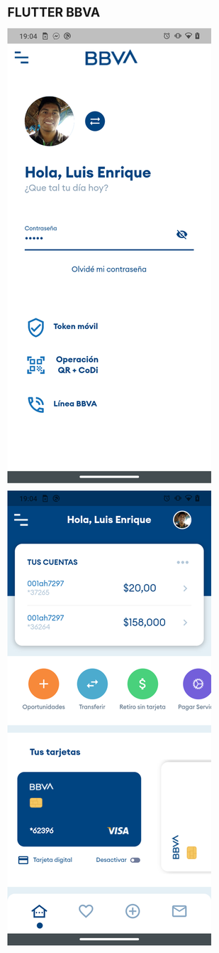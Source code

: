 # FLUTTER BBVA
![img](https://github.com/luisEnriqueCastillo/FLUTTER/blob/master/Flutter%20G53-Luis%20Enrique%20Castillo%20Alejos/flutter_bbva/assets/images/BBVA/imagen1.png?raw=true)

![img](https://github.com/luisEnriqueCastillo/FLUTTER/blob/master/Flutter%20G53-Luis%20Enrique%20Castillo%20Alejos/flutter_bbva/assets/images/BBVA/imagen2.png?raw=true)

